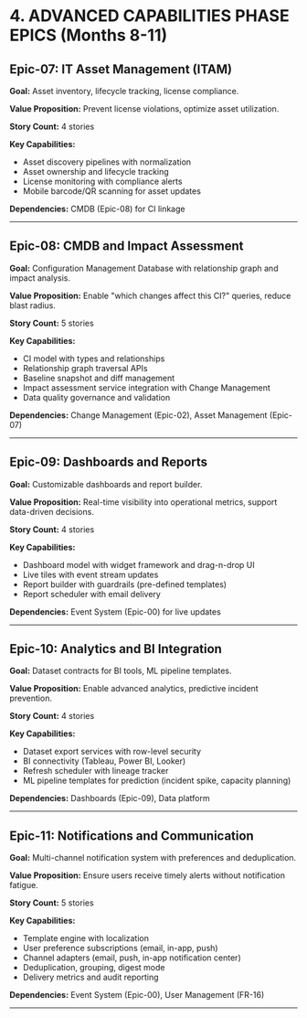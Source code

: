 # 4. ADVANCED CAPABILITIES PHASE EPICS (Months 8-11)

## Epic-07: IT Asset Management (ITAM)

**Goal:** Asset inventory, lifecycle tracking, license compliance.

**Value Proposition:** Prevent license violations, optimize asset utilization.

**Story Count:** 4 stories

**Key Capabilities:**
- Asset discovery pipelines with normalization
- Asset ownership and lifecycle tracking
- License monitoring with compliance alerts
- Mobile barcode/QR scanning for asset updates

**Dependencies:** CMDB (Epic-08) for CI linkage

---

## Epic-08: CMDB and Impact Assessment

**Goal:** Configuration Management Database with relationship graph and impact analysis.

**Value Proposition:** Enable "which changes affect this CI?" queries, reduce blast radius.

**Story Count:** 5 stories

**Key Capabilities:**
- CI model with types and relationships
- Relationship graph traversal APIs
- Baseline snapshot and diff management
- Impact assessment service integration with Change Management
- Data quality governance and validation

**Dependencies:** Change Management (Epic-02), Asset Management (Epic-07)

---

## Epic-09: Dashboards and Reports

**Goal:** Customizable dashboards and report builder.

**Value Proposition:** Real-time visibility into operational metrics, support data-driven decisions.

**Story Count:** 4 stories

**Key Capabilities:**
- Dashboard model with widget framework and drag-n-drop UI
- Live tiles with event stream updates
- Report builder with guardrails (pre-defined templates)
- Report scheduler with email delivery

**Dependencies:** Event System (Epic-00) for live updates

---

## Epic-10: Analytics and BI Integration

**Goal:** Dataset contracts for BI tools, ML pipeline templates.

**Value Proposition:** Enable advanced analytics, predictive incident prevention.

**Story Count:** 4 stories

**Key Capabilities:**
- Dataset export services with row-level security
- BI connectivity (Tableau, Power BI, Looker)
- Refresh scheduler with lineage tracker
- ML pipeline templates for prediction (incident spike, capacity planning)

**Dependencies:** Dashboards (Epic-09), Data platform

---

## Epic-11: Notifications and Communication

**Goal:** Multi-channel notification system with preferences and deduplication.

**Value Proposition:** Ensure users receive timely alerts without notification fatigue.

**Story Count:** 5 stories

**Key Capabilities:**
- Template engine with localization
- User preference subscriptions (email, in-app, push)
- Channel adapters (email, push, in-app notification center)
- Deduplication, grouping, digest mode
- Delivery metrics and audit reporting

**Dependencies:** Event System (Epic-00), User Management (FR-16)

---
